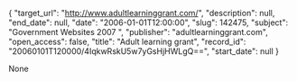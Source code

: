 {
  "target_url": "http://www.adultlearninggrant.com/", 
  "description": null, 
  "end_date": null, 
  "date": "2006-01-01T12:00:00", 
  "slug": 142475, 
  "subject": "Government Websites 2007 ", 
  "publisher": "adultlearninggrant.com", 
  "open_access": false, 
  "title": "Adult learning grant", 
  "record_id": "20060101T120000/4IqkwRskU5w7yGsHjHWLgQ==", 
  "start_date": null
}

None